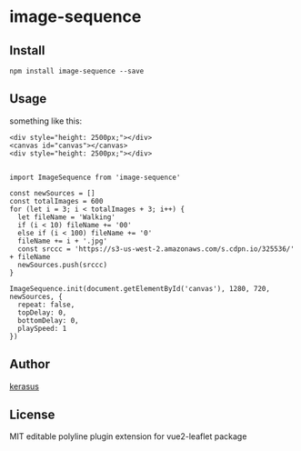 # image-sequence


## Install

    npm install image-sequence --save

## Usage

something like this:


    <div style="height: 2500px;"></div>
    <canvas id="canvas"></canvas>
    <div style="height: 2500px;"></div>


    import ImageSequence from 'image-sequence'

    const newSources = []
    const totalImages = 600
    for (let i = 3; i < totalImages + 3; i++) {
      let fileName = 'Walking'
      if (i < 10) fileName += '00'
      else if (i < 100) fileName += '0'
      fileName += i + '.jpg'
      const srccc = 'https://s3-us-west-2.amazonaws.com/s.cdpn.io/325536/' + fileName
      newSources.push(srccc)
    }

    ImageSequence.init(document.getElementById('canvas'), 1280, 720, newSources, {
      repeat: false,
      topDelay: 0,
      bottomDelay: 0,
      playSpeed: 1
    })
    
## Author

[kerasus](https://github.com/kerasus/)


## License

MIT
editable polyline plugin extension for vue2-leaflet package
